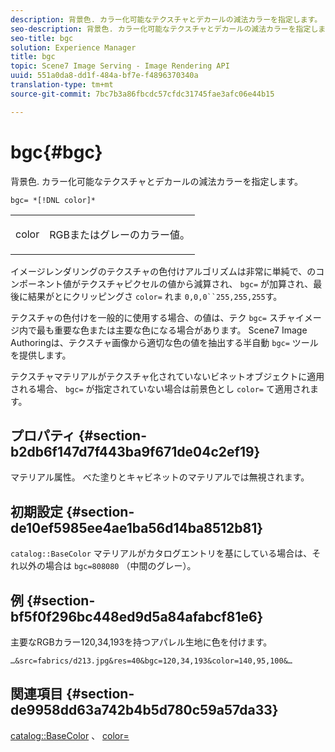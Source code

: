 ```yaml
---
description: 背景色. カラー化可能なテクスチャとデカールの減法カラーを指定します。
seo-description: 背景色. カラー化可能なテクスチャとデカールの減法カラーを指定します。
seo-title: bgc
solution: Experience Manager
title: bgc
topic: Scene7 Image Serving - Image Rendering API
uuid: 551a0da8-dd1f-484a-bf7e-f4896370340a
translation-type: tm+mt
source-git-commit: 7bc7b3a86fbcdc57cfdc31745fae3afc06e44b15

---
```



# bgc{#bgc}

背景色. カラー化可能なテクスチャとデカールの減法カラーを指定します。

`bgc= *[!DNL color]*`

<table id="simpletable_131302355CAB4900A7B45FED903A1AAD" class="- topic/simpletable "> 
 <tr class="- topic/strow strow"> 
  <td class="- topic/stentry stentry"> <p><span class="+ topic/keyword sw-d/varname varname"> color</span> </p> </td> 
  <td class="- topic/stentry stentry"> <p>RGBまたはグレーのカラー値。 </p></td> 
 </tr> 
</table>

イメージレンダリングのテクスチャの色付けアルゴリズムは非常に単純で、のコンポーネント値がテクスチャピクセルの値から減算され、 `bgc=` が加算され、最後に結果がとにクリッピングさ `color=` れま `0,0,0``255,255,255`す。

テクスチャの色付けを一般的に使用する場合、の値は、テク `bgc=` スチャイメージ内で最も重要な色または主要な色になる場合があります。 Scene7 Image Authoringは、テクスチャ画像から適切な色の値を抽出する半自動 `bgc=` ツールを提供します。

テクスチャマテリアルがテクスチャ化されていないビネットオブジェクトに適用される場合、 `bgc=` が指定されていない場合は前景色とし `color=` て適用されます。

## プロパティ {#section-b2db6f147d7f443ba9f671de04c2ef19}

マテリアル属性。 べた塗りとキャビネットのマテリアルでは無視されます。

## 初期設定 {#section-de10ef5985ee4ae1ba56d14ba8512b81}

`catalog::BaseColor` マテリアルがカタログエントリを基にしている場合は、それ以外の場合は `bgc=808080` （中間のグレー）。

## 例 {#section-bf5f0f296bc448ed9d5a84afabcf81e6}

主要なRGBカラー120,34,193を持つアパレル生地に色を付けます。

`…&src=fabrics/d213.jpg&res=40&bgc=120,34,193&color=140,95,100&…`

## 関連項目 {#section-de9958dd63a742b4b5d780c59a57da33}

[catalog::BaseColor](../../../../../ir-api/material-cat/image-rendering-api-ref/c-ir-material-catalog/c-ir-material-data-reference/r-ir-basecolor.md#reference-5f02371b1d8e444ab12d2614d9792de8) 、 [color=](../../../../../ir-api/http-protocol/image-rendering-api-ref/c-ir-http-protocol-ref/c-ir-http-protocol-command-reference/r-ir-http-color.md#reference-ea3cba9edfe94dbab86d8f123a9ed0aa)
